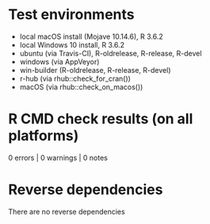 # Test environments
* local macOS install (Mojave 10.14.6), R 3.6.2
* local Windows 10 install, R 3.6.2
* ubuntu (via Travis-CI), R-oldrelease, R-release, R-devel
* windows (via AppVeyor)
* win-builder (R-oldrelease, R-release, R-devel)
* r-hub (via rhub::check_for_cran())
* macOS (via rhub::check_on_macos())

# R CMD check results (on all platforms)
0 errors | 0 warnings | 0 notes

# Reverse dependencies
There are no reverse dependencies
